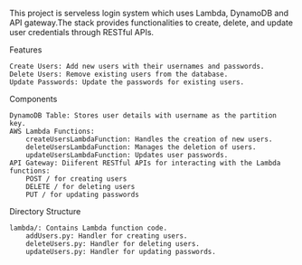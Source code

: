 This project is serveless login system which uses Lambda, DynamoDB and API gateway.The stack provides functionalities to create, delete, and update user credentials through RESTful APIs.

Features

    Create Users: Add new users with their usernames and passwords.
    Delete Users: Remove existing users from the database.
    Update Passwords: Update the passwords for existing users.

Components

    DynamoDB Table: Stores user details with username as the partition key.
    AWS Lambda Functions:
        createUsersLambdaFunction: Handles the creation of new users.
        deleteUsersLambdaFunction: Manages the deletion of users.
        updateUsersLambdaFunction: Updates user passwords.
    API Gateway: Diiferent RESTful APIs for interacting with the Lambda functions:
        POST / for creating users
        DELETE / for deleting users
        PUT / for updating passwords

Directory Structure

    lambda/: Contains Lambda function code.
        addUsers.py: Handler for creating users.
        deleteUsers.py: Handler for deleting users.
        updateUsers.py: Handler for updating passwords.
